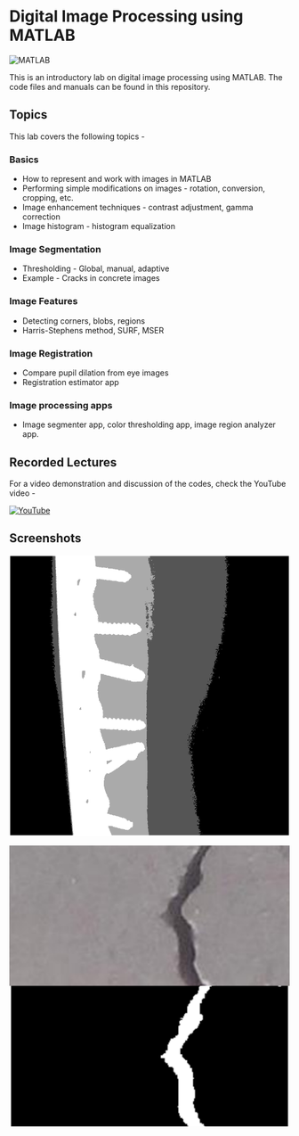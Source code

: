 
# Digital Image Processing using MATLAB

![MATLAB](https://img.shields.io/badge/MATLAB-2022a-red)



This is an introductory lab on digital image processing using MATLAB. The code files and manuals can be found in this repository.

## Topics

This lab covers the following topics -

### Basics
* How to represent and work with images in MATLAB
* Performing simple modifications on images - rotation, conversion, cropping, etc.
* Image enhancement techniques - contrast adjustment, gamma correction
* Image histogram - histogram equalization

### Image Segmentation
* Thresholding - Global, manual, adaptive
* Example - Cracks in concrete images

### Image Features
* Detecting corners, blobs, regions
* Harris-Stephens method, SURF, MSER

### Image Registration
* Compare pupil dilation from eye images
* Registration estimator app

### Image processing apps
* Image segmenter app, color thresholding app, image region analyzer app.

  
## Recorded Lectures
For a video demonstration and discussion of the codes, check the YouTube video -

[![YouTube](https://img.shields.io/badge/YouTube-Video-red)](https://www.youtube.com/watch?v=AKzelQ1HCRA&ab_channel=TheGrayWolf)


## Screenshots

![App Screenshot](https://github.com/newaz-aa/Digital-Image-Processing/blob/main/Figures/Multilevel%20thresholding%20Xray.png)


![App Screenshot](https://github.com/newaz-aa/Digital-Image-Processing/blob/main/Figures/MixCollage-12-Sep-2024-03-43-AM-8647.jpg)

